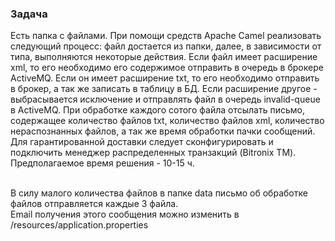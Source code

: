 ### Задача
Есть папка с файлами.
При помощи средств Apache Camel реализовать следующий процесс:
файл достается из папки, далее,
в зависимости от типа, выполняются некоторые действия.
Если файл имеет расширение xml, то его необходимо его содержимое отправить в очередь в брокере ActiveMQ.
Если он имеет расширение txt, то его необходимо отправить в брокер, а так же записать в таблицу в БД.
Если расширение другое - выбрасывается исключение и отправлять файл в очередь invalid-queue в ActiveMQ.
При обработке каждого сотого файла отсылать письмо, содержащее количество файлов txt, количество файлов xml,
количество нераспознанных файлов, а так же время обработки пачки сообщений.
Для гарантированной доставки следует сконфигурировать и подключить менеджер распределенных транзакций (Bitronix TM).
Предполагаемое время решения - 10-15 ч.

<br>В силу малого количества файлов в папке data письмо об обработке файлов отправляется каждые 3 файла.
<br>Email получения этого сообщения можно изменить в /resources/application.properties